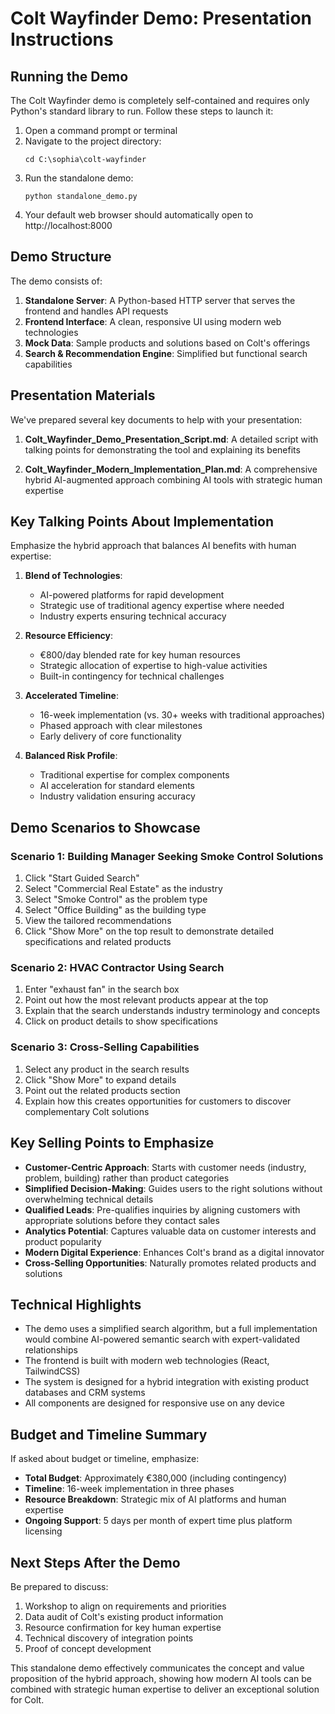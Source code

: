 # Colt Wayfinder Demo: Presentation Instructions

## Running the Demo

The Colt Wayfinder demo is completely self-contained and requires only Python's standard library to run. Follow these steps to launch it:

1. Open a command prompt or terminal
2. Navigate to the project directory:
   ```
   cd C:\sophia\colt-wayfinder
   ```
3. Run the standalone demo:
   ```
   python standalone_demo.py
   ```
4. Your default web browser should automatically open to http://localhost:8000

## Demo Structure

The demo consists of:

1. **Standalone Server**: A Python-based HTTP server that serves the frontend and handles API requests
2. **Frontend Interface**: A clean, responsive UI using modern web technologies
3. **Mock Data**: Sample products and solutions based on Colt's offerings
4. **Search & Recommendation Engine**: Simplified but functional search capabilities

## Presentation Materials

We've prepared several key documents to help with your presentation:

1. **Colt_Wayfinder_Demo_Presentation_Script.md**: A detailed script with talking points for demonstrating the tool and explaining its benefits

2. **Colt_Wayfinder_Modern_Implementation_Plan.md**: A comprehensive hybrid AI-augmented approach combining AI tools with strategic human expertise

## Key Talking Points About Implementation

Emphasize the hybrid approach that balances AI benefits with human expertise:

1. **Blend of Technologies**:
   - AI-powered platforms for rapid development
   - Strategic use of traditional agency expertise where needed
   - Industry experts ensuring technical accuracy

2. **Resource Efficiency**:
   - €800/day blended rate for key human resources
   - Strategic allocation of expertise to high-value activities
   - Built-in contingency for technical challenges

3. **Accelerated Timeline**:
   - 16-week implementation (vs. 30+ weeks with traditional approaches)
   - Phased approach with clear milestones
   - Early delivery of core functionality

4. **Balanced Risk Profile**:
   - Traditional expertise for complex components
   - AI acceleration for standard elements
   - Industry validation ensuring accuracy

## Demo Scenarios to Showcase

### Scenario 1: Building Manager Seeking Smoke Control Solutions
1. Click "Start Guided Search"
2. Select "Commercial Real Estate" as the industry
3. Select "Smoke Control" as the problem type
4. Select "Office Building" as the building type
5. View the tailored recommendations
6. Click "Show More" on the top result to demonstrate detailed specifications and related products

### Scenario 2: HVAC Contractor Using Search
1. Enter "exhaust fan" in the search box
2. Point out how the most relevant products appear at the top
3. Explain that the search understands industry terminology and concepts
4. Click on product details to show specifications

### Scenario 3: Cross-Selling Capabilities
1. Select any product in the search results
2. Click "Show More" to expand details
3. Point out the related products section
4. Explain how this creates opportunities for customers to discover complementary Colt solutions

## Key Selling Points to Emphasize

- **Customer-Centric Approach**: Starts with customer needs (industry, problem, building) rather than product categories
- **Simplified Decision-Making**: Guides users to the right solutions without overwhelming technical details
- **Qualified Leads**: Pre-qualifies inquiries by aligning customers with appropriate solutions before they contact sales
- **Analytics Potential**: Captures valuable data on customer interests and product popularity
- **Modern Digital Experience**: Enhances Colt's brand as a digital innovator
- **Cross-Selling Opportunities**: Naturally promotes related products and solutions

## Technical Highlights

- The demo uses a simplified search algorithm, but a full implementation would combine AI-powered semantic search with expert-validated relationships
- The frontend is built with modern web technologies (React, TailwindCSS)
- The system is designed for a hybrid integration with existing product databases and CRM systems
- All components are designed for responsive use on any device

## Budget and Timeline Summary

If asked about budget or timeline, emphasize:

- **Total Budget**: Approximately €380,000 (including contingency)
- **Timeline**: 16-week implementation in three phases
- **Resource Breakdown**: Strategic mix of AI platforms and human expertise
- **Ongoing Support**: 5 days per month of expert time plus platform licensing

## Next Steps After the Demo

Be prepared to discuss:
1. Workshop to align on requirements and priorities
2. Data audit of Colt's existing product information
3. Resource confirmation for key human expertise
4. Technical discovery of integration points
5. Proof of concept development

This standalone demo effectively communicates the concept and value proposition of the hybrid approach, showing how modern AI tools can be combined with strategic human expertise to deliver an exceptional solution for Colt.
